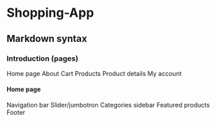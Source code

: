 # Shopping-App
## Markdown syntax
### Introduction (pages)
Home page
About
Cart
Products
Product details
My account
#### Home page
Navigation bar
Slider/jumbotron 
Categories sidebar
Featured products
Footer

